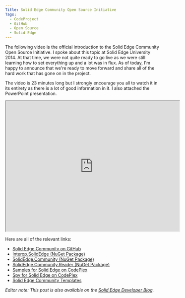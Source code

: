 ```yaml
---
Title: Solid Edge Community Open Source Initiative
Tags:
  - CodeProject
  - GitHub
  - Open Source
  - Solid Edge
---
```


The following video is the official introduction to the Solid Edge Community Open Source Initiative. I spoke about this topic at Solid Edge University 2014\. At that time, we were not quite ready to go live as we were still learning how to set everything up and a lot was in flux. As of today, I'm happy to announce that we're ready to move forward and share all of the hard work that has gone on in the project.

The video is 23 minutes long but I strongly encourage you all to watch it in its entirety as there is a lot of good information in it. I also attached the PowerPoint presentation.

<iframe width="560" height="420" src="http://www.youtube.com/embed/c91rrWo6F8k?color=white&theme=light"></iframe>

Here are all of the relevant links:

* [Solid Edge Community on GitHub](https://github.com/solidedgecommunity)
* [Interop.SolidEdge (NuGet Package)](http://www.nuget.org/packages/Interop.SolidEdge)
* [SolidEdge.Community (NuGet Package)](http://www.nuget.org/packages/SolidEdge.Community)
* [SolidEdge.Community.Reader (NuGet Package)](http://www.nuget.org/packages/SolidEdge.Community.Reader)
* [Samples for Solid Edge on CodePlex](https://solidedgesamples.codeplex.com/)
* [Spy for Solid Edge on CodePlex](https://solidedgespy.codeplex.com/)
* [Solid Edge Community Templates](http://visualstudiogallery.msdn.microsoft.com/fd1878fc-6520-4eeb-95e5-1b8b27da875e)

_Editor note: This post is also available on the [Solid Edge Developer Blog](http://community.plm.automation.siemens.com/t5/Solid-Edge-Developer-Blog/Solid-Edge-Community-Open-Source-Initiative/ba-p/268741)._